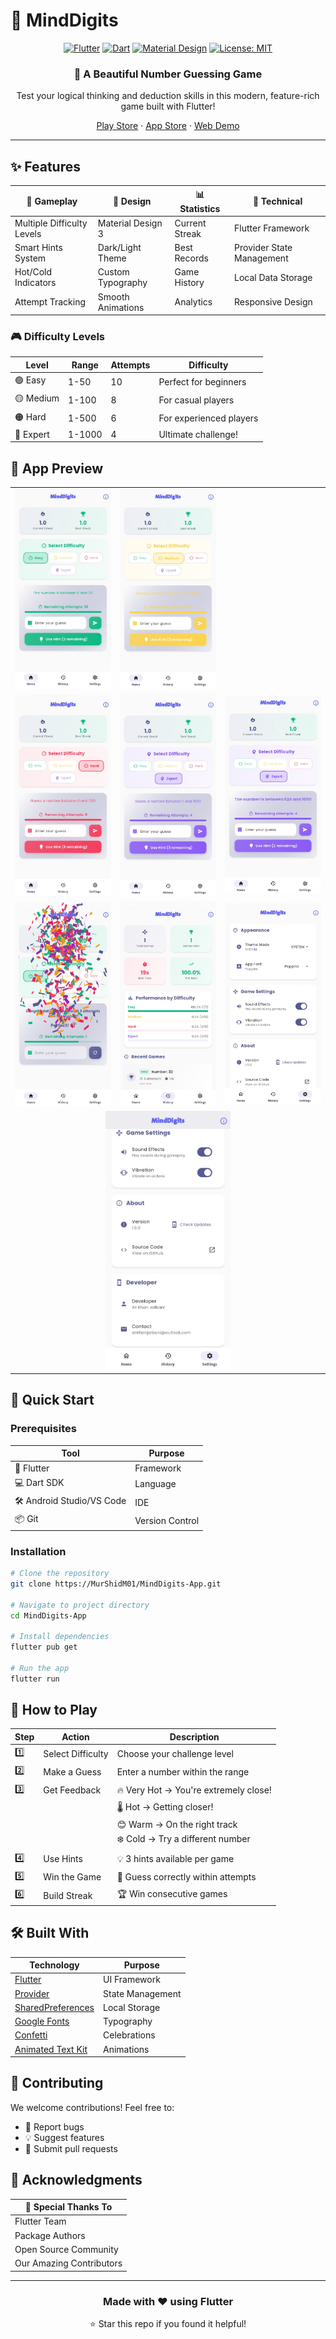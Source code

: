 # 🎲 MindDigits

<div align="center">

[![Flutter](https://img.shields.io/badge/Flutter-02569B?style=for-the-badge&logo=flutter&logoColor=white)](https://flutter.dev/)
[![Dart](https://img.shields.io/badge/Dart-0175C2?style=for-the-badge&logo=dart&logoColor=white)](https://dart.dev/)
[![Material Design](https://img.shields.io/badge/Material%20Design-757575?style=for-the-badge&logo=material-design&logoColor=white)](https://material.io/design)
[![License: MIT](https://img.shields.io/badge/License-MIT-yellow.svg?style=for-the-badge)](https://opensource.org/licenses/MIT)

### 🧩 A Beautiful Number Guessing Game

Test your logical thinking and deduction skills in this modern, feature-rich game built with Flutter!

[Play Store](#) · [App Store](#) · [Web Demo](#)

---

</div>

## ✨ Features

<div align="center">

| 🎯 Gameplay | 🎨 Design | 📊 Statistics | 🔧 Technical |
|------------|-----------|--------------|-------------|
| Multiple Difficulty Levels | Material Design 3 | Current Streak | Flutter Framework |
| Smart Hints System | Dark/Light Theme | Best Records | Provider State Management |
| Hot/Cold Indicators | Custom Typography | Game History | Local Data Storage |
| Attempt Tracking | Smooth Animations | Analytics | Responsive Design |

</div>

### 🎮 Difficulty Levels

<div align="center">

| Level | Range | Attempts | Difficulty |
|-------|--------|----------|------------|
| 🟢 Easy | 1-50 | 10 | Perfect for beginners |
| 🟡 Medium | 1-100 | 8 | For casual players |
| 🟠 Hard | 1-500 | 6 | For experienced players |
| 🔴 Expert | 1-1000 | 4 | Ultimate challenge! |

</div>

## 📱 App Preview

<div align="center">

<table>
  <tr>
    <td><img src="https://github.com/MurShidM01/MindDigits-App/blob/main/Screenshots/Screenshot_2025_0530_160531.jpg" width="200"/></td>
    <td><img src="https://github.com/MurShidM01/MindDigits-App/blob/main/Screenshots/Screenshot_2025_0530_160541.jpg" width="200"/></td>
  </tr>
  <tr>
    <td><img src="https://github.com/MurShidM01/MindDigits-App/blob/main/Screenshots/Screenshot_2025_0530_160551.jpg" width="200"/></td>
    <td><img src="https://github.com/MurShidM01/MindDigits-App/blob/main/Screenshots/Screenshot_2025_0530_160602.jpg" width="200"/></td>
    <td><img src="https://github.com/MurShidM01/MindDigits-App/blob/main/Screenshots/Screenshot_2025_0530_160646.jpg" width="200"/></td>
  </tr>
  <tr>
    <td><img src="https://github.com/MurShidM01/MindDigits-App/blob/main/Screenshots/Screenshot_2025_0530_160722.jpg" width="200"/></td>
    <td><img src="https://github.com/MurShidM01/MindDigits-App/blob/main/Screenshots/Screenshot_2025_0530_160736.jpg" width="200"/></td>
    <td><img src="https://github.com/MurShidM01/MindDigits-App/blob/main/Screenshots/Screenshot_2025_0530_160749.jpg" width="200"/></td>
  </tr>
  <tr>
    <td colspan="3" align="center"><img src="https://github.com/MurShidM01/MindDigits-App/blob/main/Screenshots/Screenshot_2025_0530_160802.jpg" width="200"/></td>
  </tr>
</table>

</div>

## 🚀 Quick Start

### Prerequisites

<div align="center">

| Tool | Purpose |
|------|----------|
| 📱 Flutter | Framework |
| 💻 Dart SDK | Language |
| 🛠 Android Studio/VS Code | IDE |
| 📦 Git | Version Control |

</div>

### Installation

```bash
# Clone the repository
git clone https://MurShidM01/MindDigits-App.git

# Navigate to project directory
cd MindDigits-App

# Install dependencies
flutter pub get

# Run the app
flutter run
```

## 🎯 How to Play

<div align="center">

| Step | Action | Description |
|------|--------|-------------|
| 1️⃣ | Select Difficulty | Choose your challenge level |
| 2️⃣ | Make a Guess | Enter a number within the range |
| 3️⃣ | Get Feedback | 🔥 Very Hot → You're extremely close! |
| | | 🌡️ Hot → Getting closer! |
| | | 😊 Warm → On the right track |
| | | ❄️ Cold → Try a different number |
| 4️⃣ | Use Hints | 💡 3 hints available per game |
| 5️⃣ | Win the Game | 🎯 Guess correctly within attempts |
| 6️⃣ | Build Streak | 🏆 Win consecutive games |

</div>

## 🛠️ Built With

<div align="center">

| Technology | Purpose |
|------------|----------|
| [Flutter](https://flutter.dev/) | UI Framework |
| [Provider](https://pub.dev/packages/provider) | State Management |
| [SharedPreferences](https://pub.dev/packages/shared_preferences) | Local Storage |
| [Google Fonts](https://pub.dev/packages/google_fonts) | Typography |
| [Confetti](https://pub.dev/packages/confetti) | Celebrations |
| [Animated Text Kit](https://pub.dev/packages/animated_text_kit) | Animations |

</div>

## 🤝 Contributing

We welcome contributions! Feel free to:

- 🐛 Report bugs
- 💡 Suggest features
- 🔧 Submit pull requests

## 🙏 Acknowledgments

<div align="center">

| 👏 Special Thanks To |
|---------------------|
| Flutter Team |
| Package Authors |
| Open Source Community |
| Our Amazing Contributors |

</div>

---

<div align="center">

### Made with ❤️ using Flutter

⭐️ Star this repo if you found it helpful!

</div>

